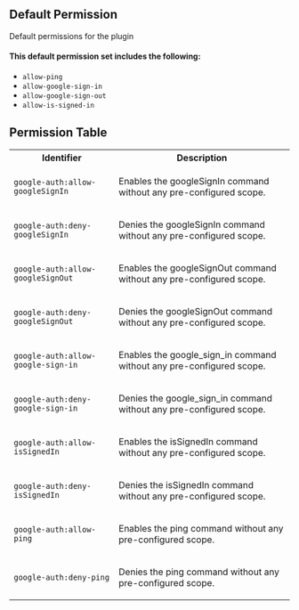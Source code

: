 ## Default Permission

Default permissions for the plugin

#### This default permission set includes the following:

- `allow-ping`
- `allow-google-sign-in`
- `allow-google-sign-out`
- `allow-is-signed-in`

## Permission Table

<table>
<tr>
<th>Identifier</th>
<th>Description</th>
</tr>


<tr>
<td>

`google-auth:allow-googleSignIn`

</td>
<td>

Enables the googleSignIn command without any pre-configured scope.

</td>
</tr>

<tr>
<td>

`google-auth:deny-googleSignIn`

</td>
<td>

Denies the googleSignIn command without any pre-configured scope.

</td>
</tr>

<tr>
<td>

`google-auth:allow-googleSignOut`

</td>
<td>

Enables the googleSignOut command without any pre-configured scope.

</td>
</tr>

<tr>
<td>

`google-auth:deny-googleSignOut`

</td>
<td>

Denies the googleSignOut command without any pre-configured scope.

</td>
</tr>

<tr>
<td>

`google-auth:allow-google-sign-in`

</td>
<td>

Enables the google_sign_in command without any pre-configured scope.

</td>
</tr>

<tr>
<td>

`google-auth:deny-google-sign-in`

</td>
<td>

Denies the google_sign_in command without any pre-configured scope.

</td>
</tr>

<tr>
<td>

`google-auth:allow-isSignedIn`

</td>
<td>

Enables the isSignedIn command without any pre-configured scope.

</td>
</tr>

<tr>
<td>

`google-auth:deny-isSignedIn`

</td>
<td>

Denies the isSignedIn command without any pre-configured scope.

</td>
</tr>

<tr>
<td>

`google-auth:allow-ping`

</td>
<td>

Enables the ping command without any pre-configured scope.

</td>
</tr>

<tr>
<td>

`google-auth:deny-ping`

</td>
<td>

Denies the ping command without any pre-configured scope.

</td>
</tr>
</table>
